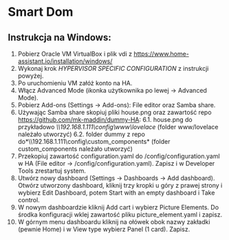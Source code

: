 # Smart Dom

## Instrukcja na Windows:
1. Pobierz Oracle VM VirtualBox i plik vdi z https://www.home-assistant.io/installation/windows/ 
2. Wykonaj krok *HYPERVISOR SPECIFIC CONFIGURATION* z instrukcji powyżej.
3. Po uruchomieniu VM załóż konto na HA.
4. Włącz Advanced Mode (ikonka użytkownika po lewej -> Advanced Mode).
5. Pobierz Add-ons (Settings -> Add-ons): File editor oraz Samba share.
6. Używając Samba share skopiuj pliki house.png oraz zawartość repo https://github.com/mk-maddin/dummy-HA:
6.1. house.png do przykładowo *\\\192.168.1.111\config\www\lovelace* (folder www/lovelace należało utworzyć)
6.2. folder dummy z repo do*\\\192.168.1.111\config\custom_components* (folder custom_components należało utworzyć)
7. Przekopiuj zawartość configuration.yaml do /config/configuration.yaml w HA (File editor -> /config/configuration.yaml). Zapisz i w Developer Tools zrestartuj system.
8. Utwórz nowy dashboard (Settings -> Dashboards -> Add dashboard). Otwórz utworzony dashboard, kliknij trzy kropki u góry z prawej strony i wybierz Edit Dashboard, potem Start with an empty dashboard i Take control.
9. W nowym dashboardzie kliknij Add cart i wybierz Picture Elements. Do środka konfiguracji wklej zawartość pliku picture_element.yaml i zapisz.
10. W górnym menu dashboardu kliknij na ołówek obok nazwy zakładki (pewnie Home) i w View type wybierz Panel (1 card). Zapisz.
